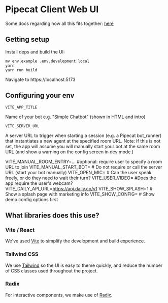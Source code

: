 # Pipecat Client Web UI

Some docs regarding how all this fits together: [here](/docs/)

## Getting setup


Install deps and build the UI:

```
mv env.example .env.development.local
yarn 
yarn run build

```

Navigate to https://localhost:5173

## Configuring your env

`VITE_APP_TITLE`

Name of your bot e.g. "Simple Chatbot" (shown in HTML and intro)

`VITE_SERVER_URL`

A server URL to trigger when starting a session (e.g. a Pipecat bot_runner) that instantiates a new agent at the specified room URL.  Note: If this is not set, the app will assume you will manually start your bot at the same room URL (and show a warning on the config screen in dev mode.)

VITE_MANUAL_ROOM_ENTRY=... #optional: require user to specify a room URL to join 
VITE_MANUAL_START_BOT= # Do not require or call the server URL (start your bot manually)
VITE_OPEN_MIC= # Can the user speak freely, or do they need to wait their turn? 
VITE_USER_VIDEO= #Does the app require the user's webcam?
VITE_DAILY_API_URL=https://api.daily.co/v1
VITE_SHOW_SPLASH=1 # Show a splash page with marketing info
VITE_SHOW_CONFIG= # Show demo config options first


## What libraries does this use?

### Vite / React

We've used [Vite](https://vitejs.dev/) to simplify the development and build experience. 

### Tailwind CSS

We use [Tailwind](https://tailwindcss.com/) so the UI is easy to theme quickly, and reduce the number of CSS classes used throughout the project.

### Radix

For interactive components, we make use of [Radix](https://www.radix-ui.com/).

